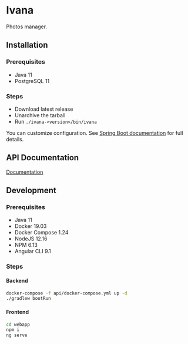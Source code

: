# Ivana
Photos manager.

## Installation
### Prerequisites
* Java 11
* PostgreSQL 11

### Steps
- Download latest release
- Unarchive the tarball
- Run `./ivana-<version>/bin/ivana`

You can customize   configuration. See [Spring Boot documentation](https://docs.spring.io/spring-boot/docs/current/reference/html/spring-boot-features.html#boot-features-external-config) for full details.

## API Documentation
[Documentation](https://web.postman.co/collections/9866325-e816b796-823f-4e98-8e9d-a11beceaf95c?version=latest)

## Development
### Prerequisites
* Java 11
* Docker 19.03
* Docker Compose 1.24
* NodeJS 12.16
* NPM 6.13
* Angular CLI 9.1

### Steps
#### Backend
```bash
docker-compose -f api/docker-compose.yml up -d
./gradlew bootRun
```

#### Frontend
```bash
cd webapp
npm i
ng serve
```
